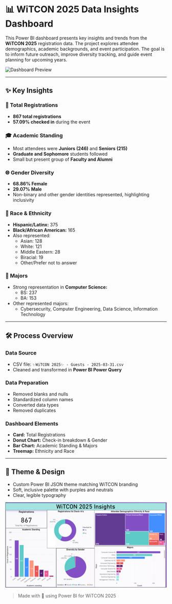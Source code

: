 # 📊 WiTCON 2025 Data Insights Dashboard

This Power BI dashboard presents key insights and trends from the **WiTCON 2025** registration data. The project explores attendee demographics, academic backgrounds, and event participation. The goal is to inform future outreach, improve diversity tracking, and guide event planning for upcoming years.

![Dashboard Preview](dashboard_preview.png)

---

## ✨ Key Insights

### 🔢 Total Registrations
- **867 total registrations**
- **57.09% checked in** during the event

### 🎓 Academic Standing
- Most attendees were **Juniors (246)** and **Seniors (215)**
- **Graduate and Sophomore** students followed
- Small but present group of **Faculty and Alumni**

### 🌐 Gender Diversity
- **68.86% Female**
- **29.07% Male**
- Non-binary and other gender identities represented, highlighting inclusivity

### 🧬 Race & Ethnicity
- **Hispanic/Latinx:** 375  
- **Black/African American:** 165  
- Also represented:
  - Asian: 128  
  - White: 121  
  - Middle Eastern: 28  
  - Biracial: 19  
  - Other/Prefer not to answer

### 🧠 Majors
- Strong representation in **Computer Science:**
  - BS: 237  
  - BA: 153  
- Other represented majors:
  - Cybersecurity, Computer Engineering, Data Science, Information Technology

---

## 🛠️ Process Overview

### Data Source
- CSV file: `✨WiTCON 2025✨ - Guests - 2025-03-31.csv`
- Cleaned and transformed in **Power BI Power Query**

### Data Preparation
- Removed blanks and nulls
- Standardized column names
- Converted data types
- Removed duplicates

### Dashboard Elements
- **Card:** Total Registrations
- **Donut Chart:** Check-in breakdown & Gender
- **Bar Chart:** Academic Standing & Majors
- **Treemap:** Ethnicity and Race

---

## 🎨 Theme & Design
- Custom Power BI JSON theme matching WiTCON branding
- Soft, inclusive palette with purples and neutrals
- Clear, legible typography

![Dashboard Preview](witcon25.png)

> Made with 💜 using Power BI for WiTCON 2025
